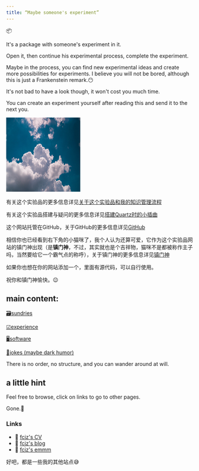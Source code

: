 ```yaml
---
title: “Maybe someone's experiment”
---
```

📦

It's a package with someone's experiment in it.

Open it, then continue his experimental process, complete the experiment.

Maybe in the process, you can find new experimental ideas and create more possibilities for experiments. I believe you will not be bored, although this is just a Frankenstein remark.😶

It's not bad to have a look though, it won't cost you much time.

You can create an experiment yourself after reading this and send it to the next you.

![cloudy](/content/notes/images/cloudy.png)

有关这个实验品的更多信息详见[关于这个实验品和我的知识管理流程](notes/PKM.md)

有关这个实验品搭建与疑问的更多信息详见[搭建Quartz时的小插曲](notes/Website%20building%20steps%20and%20episodes.md)

这个网站托管在GitHub，关于GitHub的更多信息详见[GitHub](notes/github.md)

相信你也已经看到右下角的小猫咪了，我个人认为还算可爱，它作为这个实验品网站的镇门神出现（是**镇门神**，不过，其实就也是个吉祥物，猫咪不是都被称作主子吗，当然要给它一个霸气点的称呼），关于镇门神的更多信息详见[镇门神](notes/cat.md)

如果你也想在你的网站添加一个，里面有源代码，可以自行使用。

祝你和镇门神愉快。😉

## main content:

[🗃sundries](notes/github.md)

[☑experience](notes/interview.md)

[🖥software](notes/config.md)

[🎃jokes (maybe dark humor)](notes/philosophy.md)


There is no order, no structure, and you can wander around at will.

## a little hint

Feel free to browse, click on links to go to other pages.

Gone.🤠

### Links
- 🚧 [fcjz's CV](https://fcjz.github.io)
- 🐛 [fcjz's blog](https://fcjz.github.io/blog)
- 👀 [fcjz's emmm](https://fcjz.github.io/emmm)

好吧，都是一些我的其他站点😅
